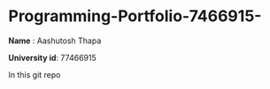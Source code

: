 # Programming-Portfolio-7466915-

**Name** : Aashutosh Thapa

**University id**: 77466915

In this git repo 





